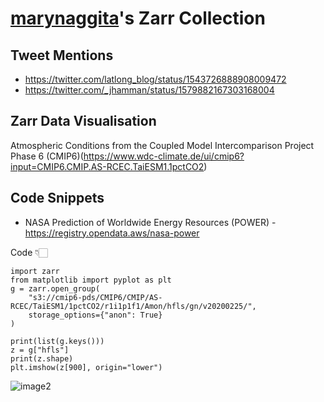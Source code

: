 # [marynaggita](https://github.com/marynaggita/)'s Zarr Collection

## Tweet Mentions

- https://twitter.com/latlong_blog/status/1543726888908009472
- https://twitter.com/_jhamman/status/1579882167303168004



## Zarr Data Visualisation

Atmospheric Conditions from the Coupled Model Intercomparison Project Phase 6 (CMIP6)(https://www.wdc-climate.de/ui/cmip6?input=CMIP6.CMIP.AS-RCEC.TaiESM1.1pctCO2) 


## Code Snippets

- NASA Prediction of Worldwide Energy Resources (POWER) - https://registry.opendata.aws/nasa-power

Code 👇🏻

```
import zarr
from matplotlib import pyplot as plt
g = zarr.open_group(
    "s3://cmip6-pds/CMIP6/CMIP/AS-RCEC/TaiESM1/1pctCO2/r1i1p1f1/Amon/hfls/gn/v20200225/",
    storage_options={"anon": True}
)

print(list(g.keys()))
z = g["hfls"]
print(z.shape)
plt.imshow(z[900], origin="lower")
```

![image2](/_data/MSanKeys963/screenshots/zarr_data.jpg)